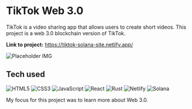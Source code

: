 # TikTok Web 3.0

TikTok is a video sharing app that allows users to create short videos. This project is a web 3.0 blockchain version of TikTok.

**Link to project:** https://tiktok-solana-site.netlify.app/

![Placeholder IMG]()

## Tech used
![HTML5](https://img.shields.io/badge/HTML5-E34F26?style=for-the-badge&logo=html5&logoColor=white) ![CSS3](https://img.shields.io/badge/CSS3-1572B6?style=for-the-badge&logo=css3&logoColor=white) ![JavaScript](https://img.shields.io/badge/JavaScript-F7DF1E?style=for-the-badge&logo=javascript&logoColor=black) ![React](https://img.shields.io/badge/React-20232A?style=for-the-badge&logo=react&logoColor=61DAFB) ![Rust](https://img.shields.io/badge/Rust-000000?style=for-the-badge&logo=rust&logoColor=white) ![Netlify](https://img.shields.io/badge/Netlify-00C7B7?style=for-the-badge&logo=netlify&logoColor=white) ![Solana](https://img.shields.io/badge/solana-2F3134?style=for-the-badge&logo=solana&logoColor=white)

My focus for this project was to learn more about Web 3.0. 

